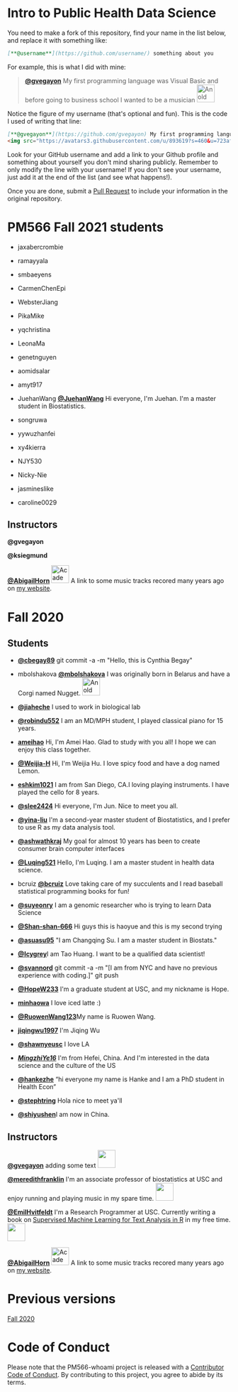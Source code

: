 # Intro to Public Health Data Science

You need to make a fork of this repository, find your name in the list below, and replace it with something like:

```md
[**@username**](https://github.com/username/) something about you
```

For example, this is what I did with mine:

> [**@gvegayon**](https://github.com/gvegayon) My first programming language was Visual Basic and before going to business school I wanted to be a musician <img src="https://avatars3.githubusercontent.com/u/893619?s=460&u=723af9d8b02e277a5a91e0c179bbdf4450abec4b&v=4" alt="An old picture of me" width="40px">

Notice the figure of my username (that's optional and fun). This is the code I used of writing that line:

```md
[**@gvegayon**](https://github.com/gvegayon) My first programming language was VisualBasic and before going to business school I wanted to be a musician
<img src="https://avatars3.githubusercontent.com/u/893619?s=460&u=723af9d8b02e277a5a91e0c179bbdf4450abec4b&v=4" alt="An old picture of me" width="40px">
```

Look for your GitHub username and add a link to your Github profile and something about
yourself you don't mind sharing publicly. Remember to only modify the line with your
username! If you don't see your username, just add it at the end of the list (and see what happens!).

Once you are done, submit a
[Pull Request](https://docs.github.com/en/github/collaborating-with-pull-requests/proposing-changes-to-your-work-with-pull-requests/about-pull-requests) to include your information in the original
repository.

# PM566 Fall 2021 students

- jaxabercrombie

- ramayyala

- smbaeyens

- CarmenChenEpi

- WebsterJiang

- PikaMike

- yqchristina

- LeonaMa

- genetnguyen

- aomidsalar

- amyt917

- JuehanWang
[**@JuehanWang**](https://github.com/JuehanWang/) Hi everyone, I'm Juehan. I'm a master student in Biostatistics.

- songruwa

- yywuzhanfei

- xy4kierra

- NJY530

- Nicky-Nie

- jasmineslike

- caroline0029


## Instructors

**@gvegayon**

**@ksiegmund**

[**@AbigailHorn**](https://github.com/abigailhorn) <img src="http://abigail-horn.com/wp-content/uploads/2018/09/photo_AbigailHorn.jpg" alt="Academic pic" width="40px"> A link to some music tracks recored many years ago on [my website](http://abigail-horn.com/index.php/music/).


# Fall 2020

## Students

- [**@cbegay89**](https://github.com/cbegay89) git commit -a -m "Hello, this is Cynthia Begay"

- mbolshakova
[**@mbolshakova**](https://github.com/mbolshakova) I was originally born in Belarus and have a Corgi named Nugget.  <img src="https://avatars0.githubusercontent.com/u/42354479?s=460&u=ae92b8aa2b1aae4d0c8034ff90a1144aef8d1b82&v=4" alt="An old picture of me" width="40px">

- [**@jiaheche**](https://github.com/jiaheche) I used to work in biological lab

- [**@robindu552**](https://github.com/robindu552) I am an MD/MPH student, I played classical piano for 15 years.

- [**ameihao**](https://github.com/ameihao) Hi, I'm Amei Hao. Glad to study with you all! I hope we can enjoy this class together.

- [**@Weijia-H**](https://github.com/Weijia-H/) Hi, I'm Weijia Hu. I love spicy food and have a dog named Lemon.

- [**eshkim1021**](https://https://github.com/eshkim1021) I am from San Diego, CA.I loving playing instruments. I have played the cello for 8 years.

- [**@slee2424**](https://github.com/slee2424) Hi everyone, I'm Jun. Nice to meet you all.

- [**@yina-liu**](https://github.com/yina-liu) I'm a second-year master student of Biostatistics, and I prefer to use R as my data analysis tool.

- [**@ashwathkraj**](https://github.com/ashwathkraj) My goal for almost 10 years has been to create consumer brain computer interfaces

- [**@Luqing521**](https://github.com/Luqing521) Hello, I'm Luqing. I am a master student in health data science.

- bcruiz
[**@bcruiz**](https://github.com/bcruiz) Love taking care of my succulents and I read baseball statistical programming books for fun!

- [**@suyeonry**](https://github.com/suyeonry) I am a genomic researcher who is trying to learn Data Science

- [**@Shan-shan-666**](https://github.com/Shan-shan-666) Hi guys this is haoyue and this is my second trying 

- [**@asuasu95**](https://github.com/asuasu95)  "I am Changqing Su. I am a master student in Biostats."

- [**@Icygrey**](https://github.com/Icygrey)I am Tao Huang. I want to be a qualified data scientist!

- [**@svannord**](https://github.com/svannord) git commit -a -m "[I am from NYC and have no previous experience with coding.]"
git push

- [**@HopeW233**](https://github.com/HopeW233) I'm a graduate student at USC, and my nickname is Hope.

- [**minhaowa**](https://github.com/minhaowa) I love iced latte :)

- [**@RuowenWang123**](https://github.com/RuowenWang123/)My name is Ruowen Wang.

- [**jiqingwu1997**](https://github.com/jiqingwu1997) I'm Jiqing Wu

- [**@shawnyeusc**](https://github.com/shawnyeusc) I love LA

- [***MingzhiYe16***](https://github.com/MingzhiYe16) I'm from Hefei, China. And I'm interested in the data science and the culture of the US

- [**@hankezhe**](https://github.com/hankezhe)  “hi everyone my name is Hanke and I am a PhD student in Health Econ”

- [**@stephtring**](https://github.com/stephtring/PM566-fall2020-whoami) Hola nice to meet ya'll

- [**@shiyushen**](https://github.com/shiyushen)I am now in China. 


## Instructors

[**@gvegayon**](https://github.com/gvegayon) adding some text <img src="https://avatars3.githubusercontent.com/u/893619?s=460&u=723af9d8b02e277a5a91e0c179bbdf4450abec4b&v=4" width="40px">

[**@meredithfranklin**](https://github.com/meredithfranklin/) I'm an associate professor of biostatistics at USC and enjoy running and playing music in my spare time. <img src="https://avatars3.githubusercontent.com/u/1953165?s=460&u=02c7af6f6b2cfc3e5f7c381178b9f6873d8d3526&v=4" width="40px">

[**@EmilHvitfeldt**](https://github.com/emilhvitfeldt) I'm a Research Programmer at USC. Currently writing a book on [Supervised Machine Learning for Text Analysis in R](https://smltar.com/) in my free time.<img src="https://avatars1.githubusercontent.com/u/14034784?v=4" width="40px">

[**@AbigailHorn**](https://github.com/abigailhorn) <img src="http://abigail-horn.com/wp-content/uploads/2018/09/photo_AbigailHorn.jpg" alt="Academic pic" width="40px"> A link to some music tracks recored many years ago on [my website](http://abigail-horn.com/index.php/music/).

# Previous versions

[Fall 2020](https://github.com/USCbiostats/PM566-whoami/tree/fall2020)


# Code of Conduct

Please note that the PM566-whoami project is released with a [Contributor Code of Conduct](https://contributor-covenant.org/version/2/0/CODE_OF_CONDUCT.html). By contributing to this project, you agree to abide by its terms.
